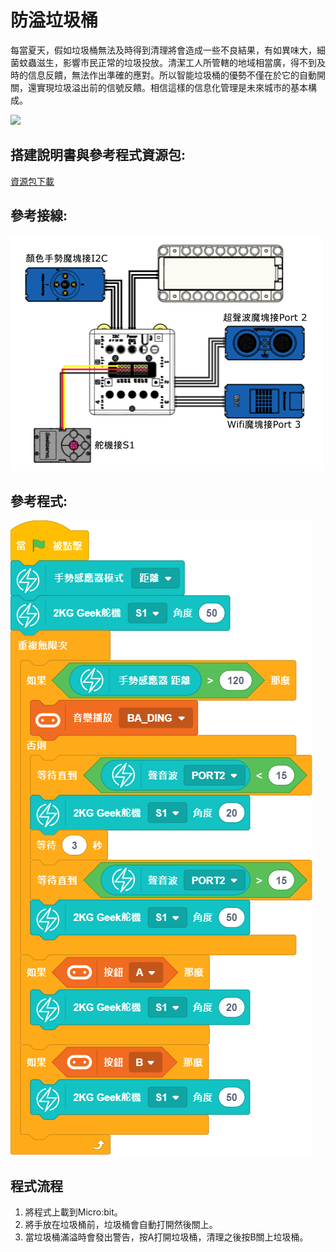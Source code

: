 # 防溢垃圾桶

每當夏天，假如垃圾桶無法及時得到清理將會造成一些不良結果，有如異味大，細菌蚊蟲滋生，影響市民正常的垃圾投放。清潔工人所管轄的地域相當廣，得不到及時的信息反饋，無法作出準確的應對。所以智能垃圾桶的優勢不僅在於它的自動開關，還實現垃圾溢出前的信號反饋。相信這樣的信息化管理是未來城市的基本構成。

![](./images/ex4.png)

## 搭建說明書與參考程式資源包:

[資源包下載](http://bit.ly/AIOTKit_SH_ResourcsePack)

## 參考接線:

![](./images/bin_wire.png)

## 參考程式:

![](./images/bin_code_1.87.png)

## 程式流程

1. 將程式上載到Micro:bit。
2. 將手放在垃圾桶前，垃圾桶會自動打開然後關上。
3. 當垃圾桶滿溢時會發出警告，按A打開垃圾桶，清理之後按B關上垃圾桶。